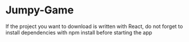 # Jumpy-Game

If the project you want to download is written with React, do not forget to install dependencies with npm install before starting the app 
